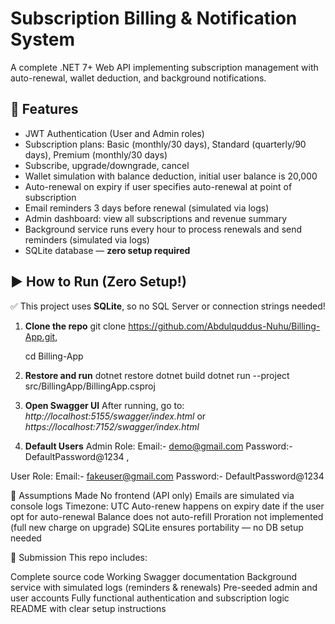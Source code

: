 # Subscription Billing & Notification System

A complete .NET 7+ Web API implementing subscription management with auto-renewal, wallet deduction, and background notifications.

## 🚀 Features

- JWT Authentication (User and Admin roles)
- Subscription plans: Basic (monthly/30 days), Standard (quarterly/90 days), Premium (monthly/30 days)
- Subscribe, upgrade/downgrade, cancel
- Wallet simulation with balance deduction, initial user balance is 20,000
- Auto-renewal on expiry if user specifies auto-renewal at point of subscription
- Email reminders 3 days before renewal (simulated via logs)
- Admin dashboard: view all subscriptions and revenue summary
- Background service runs every hour to process renewals and send reminders (simulated via logs)
- SQLite database — **zero setup required**


## ▶️ How to Run (Zero Setup!)

✅ This project uses **SQLite**, so no SQL Server or connection strings needed!

1. **Clone the repo**
   git clone https://github.com/Abdulquddus-Nuhu/Billing-App.git,
   
   cd Billing-App
   
3. **Restore and run**
  dotnet restore
  dotnet build
  dotnet run --project src/BillingApp/BillingApp.csproj

4. **Open Swagger UI**
   After running, go to: _http://localhost:5155/swagger/index.html_ or _https://localhost:7152/swagger/index.html_

3. **Default Users**
Admin Role:
    Email:- demo@gmail.com
    Password:- DefaultPassword@1234
,

User Role:
    Email:- fakeuser@gmail.com
    Password:- DefaultPassword@1234

📎 Assumptions Made
No frontend (API only)
Emails are simulated via console logs
Timezone: UTC
Auto-renew happens on expiry date if the user opt for auto-renewal
Balance does not auto-refill
Proration not implemented (full new charge on upgrade)
SQLite ensures portability — no DB setup needed


🎯 Submission
This repo includes:

Complete source code
Working Swagger documentation
Background service with simulated logs (reminders & renewals)
Pre-seeded admin and user accounts
Fully functional authentication and subscription logic
README with clear setup instructions
